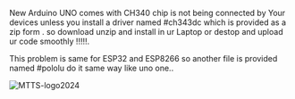 New Arduino UNO comes with CH340 chip is not being connected by Your devices unless you install a driver named #ch343dc which is provided as a zip form .
so download unzip and install in ur Laptop or destop and upload ur code smoothly !!!!!.

This problem is same for ESP32 and ESP8266 so another file is provided named #pololu do it same way like uno one..


![MTTS-logo2024](https://github.com/user-attachments/assets/e7e5d37c-0115-4187-8eac-3b00bbdb65e9)
